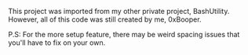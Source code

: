 This project was imported from my other private project, BashUtility.
However, all of this code was still created by me, 0xBooper.


P.S: For the more setup feature, there may be weird spacing issues that you'll have to fix on your own.



